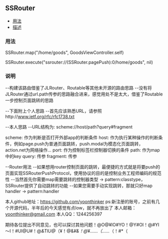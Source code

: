## SSRouter
- [用法](#用法)
- [描述](#描述)




### 用法
SSRouter.map("/home/goods", GoodsViewController.self)

SSRouter.execute("ssrouter://\(SSRouter.pagePush):0/home/goods", nil)


### 说明
--构建该路由借鉴了JLRouter、Routable等其他未开源的路由思路
 --没有将JLRouter通过url.path传参的思路融合进来，感觉用处不是太大，借鉴了Routable一步控制页面跳转的思路
 
 --下面附上个人思路
 --首先应该熟悉URL，请参照http://www.ietf.org/rfc/rfc1738.txt
 
 --本人思路
 --URL结构为: scheme://host/path?query#fragment
 
 scheme: 作为判断是否打开外部app的判断条件
 host: 作为执行某种操作的判断条件，例如page.push为普通页面跳转，push.modal为模态化页面跳转，action.net为网络操作...
 port: 作为控制标签栏控制器切换的条件
 path: 作为map中的key
 query: 传参
 fragment: 传参
 
 --Router用法
 --如果想用router控制页面的跳转，最便捷的方式就是将要push的页面实现SSRouterPushProtocol，使用协议的目的是控制业务工程师编码的规范性
 --当然首先你需要map需要跳转的控制器类型 -> pattern:classtype，SSRouter提供了自动跳转的功能
 --如果您需要手动实现跳转，那就只好map handler -> pattern:handler
 
 
 本人github地址：https://github.com/yoonthinker ps:新注册的账号，之前有几个开源代码，半年后的今天感觉有点low，就不再放出了
 本人邮箱：yoonthinker@gmail.com
 本人QQ：1244256397
 
 期待各位提出不同意见，也可以探讨其他问题！@O@¥IO#YO！@Y#OI！@#YI～I！#UI@U#！@*&TIU@*（¥！@&*¥&！@*¥……*（……*（！#*（
